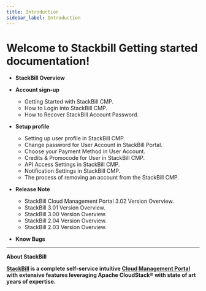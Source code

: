 ```yaml
---
title: Introduction
sidebar_label: Introduction
---
```


# Welcome to Stackbill Getting started documentation!

- **StackBill Overview**

- **Account sign-up**
   - Getting Started with StackBill CMP.
   - How to Login into StackBill CMP.
   - How to Recover StackBill Account Password.
- **Setup profile**
  - Setting up user profile in StackBill CMP.
  - Change password for User Account in StackBill Portal.
  - Choose your Payment Method in User Account.
  - Credits & Promocode for User in StackBill CMP.
  - API Access Settings in StackBill CMP.
  - Notification Settings in StackBill CMP.
  - The process of removing an account from the StackBill CMP.
- **Release Note**
    -  StackBill Cloud Management Portal 3.02 Version Overview.
    - StackBill 3.01 Version Overview.
    - StackBill 3.00 Version Overview.
    - StackBill 2.04 Version Overview.
    - StackBill 2.03 Version Overview.
- **Know Bugs**

-----------------------------------------------------

**About StackBill**

**[StackBill](https://www.youtube.com/watch?v=nyV8oE3dfXs) is a complete self-service intuitive [Cloud Management Portal](https://www.stackbill.com/) with extensive features leveraging Apache CloudStack® with state of art years of expertise.**
